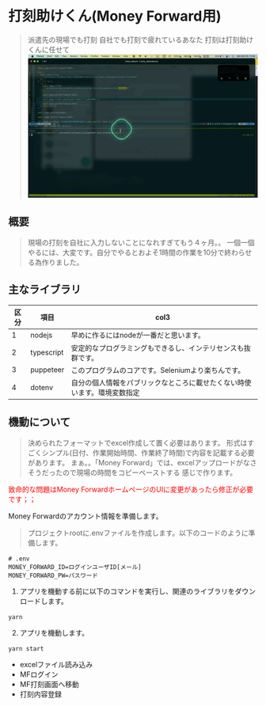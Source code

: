 # 打刻助けくん(Money Forward用)

> 派遣先の現場でも打刻
> 自社でも打刻で疲れているあなた
> 打刻は打刻助けくんに任せて
!["hoge"](./auto_attendance.gif)

## 概要
>現場の打刻を自社に入力しないことになれすぎてもう４ヶ月。。
  一個一個やるには、大変です。自分でやるとおよそ1時間の作業を10分で終わらせる為作りました。

## 主なライブラリ
| 区分  | 項目         | col3                                 |
|-----|------------|--------------------------------------|
| 1   | nodejs     | 早めに作るにはnodeが一番だと思います。                |
| 2   | typescript | 安定的なプログラミングもできるし、インテリセンスも抜群です。       |
| 3   | puppeteer  | このプログラムのコアです。Seleniumより楽ちんです。        |
| 4   | dotenv     | 自分の個人情報をパブリックなところに載せたくない時使います。環境変数指定 |

## 機動について
> 決められたフォーマットでexcel作成して置く必要はあります。
形式はすごくシンプル(日付、作業開始時間、作業終了時間)で内容を記載する必要があります。
まぁ。。「Money Forward」では、excelアップロードがなさそうだったので現場の時間をコピーペーストする
感じで作ります。

<p style="color: red">致命的な問題はMoney ForwardホームページのUIに変更があったら修正が必要です；；</p>

Money Forwardのアカウント情報を準備します。

> プロジェクトrootに.envファイルを作成します。以下のコードのように準備します。

```shell
# .env
MONEY_FORWARD_ID=ログインユーザID[メール]
MONEY_FORWARD_PW=パスワード
```

1. アプリを機動する前に以下のコマンドを実行し、関連のライブラリをダウンロードします。

```shell
yarn
```

2. アプリを機動します。

```shell
yarn start
```

- excelファイル読み込み
- MFログイン
- MF打刻画面へ移動
- 打刻内容登録
